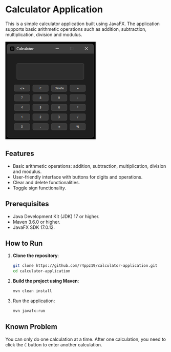 # Calculator Application

This is a simple calculator application built using JavaFX. The application supports basic arithmetic operations such as addition, subtraction, multiplication, division and modulus.

![Calculator Image](src/main/resources/image/Calculator.png)

## Features

- Basic arithmetic operations: addition, subtraction, multiplication, division and modulus.
- User-friendly interface with buttons for digits and operations.
- Clear and delete functionalities.
- Toggle sign functionality.

## Prerequisites

- Java Development Kit (JDK) 17 or higher.
- Maven 3.6.0 or higher.
- JavaFX SDK 17.0.12.

## How to Run

1. **Clone the repository**:
   ```sh
   git clone https://github.com/r4ppz19/calculator-application.git
   cd calculator-application
2. **Build the project using Maven**:
   ```sh
   mvn clean install

3. Run the application:
   ```sh
   mvn javafx:run
   
## Known Problem

You can only do one calculation at a time. After one calculation, you need to click the `C` button to enter another calculation.
